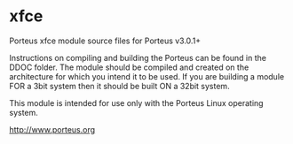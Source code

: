xfce
====

Porteus xfce module source files for Porteus v3.0.1+

Instructions on compiling and building the Porteus can be found in the DDOC folder.
The module should be compiled and created on the architecture for which you intend it to be used.
If you are building a module FOR a 3bit system then it should be built ON a 32bit system.

This module is intended for use only with the Porteus Linux operating system.

http://www.porteus.org
